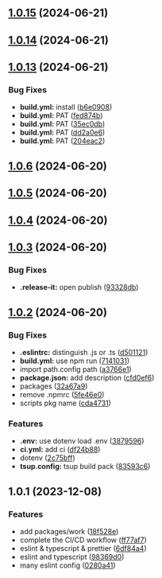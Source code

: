 

## [1.0.15](https://github.com/qlover/fe-base-tsup/compare/1.0.14...1.0.15) (2024-06-21)

## [1.0.14](https://github.com/qlover/fe-base-tsup/compare/1.0.13...1.0.14) (2024-06-21)

## [1.0.13](https://github.com/qlover/fe-base-tsup/compare/1.0.6...1.0.13) (2024-06-21)


### Bug Fixes

* **build.yml:** install ([b6e0908](https://github.com/qlover/fe-base-tsup/commit/b6e0908d1ecb62228b890b5ebcbad78b2b9d4772))
* **build.yml:** PAT ([fed874b](https://github.com/qlover/fe-base-tsup/commit/fed874bacf43e7e5a06dcbdf0c3168a642f2d388))
* **build.yml:** PAT ([35ec0db](https://github.com/qlover/fe-base-tsup/commit/35ec0dbb939cac21944597baa52e99e4e0aa406b))
* **build.yml:** PAT ([dd2a0e6](https://github.com/qlover/fe-base-tsup/commit/dd2a0e641cebf62f2771148e279a300f5b2e728d))
* **build.yml:** PAT ([204eac2](https://github.com/qlover/fe-base-tsup/commit/204eac2bb3b12adda6a48ef5683aca1a1383eae3))

## [1.0.6](https://github.com/qlover/fe-base-tsup/compare/1.0.5...1.0.6) (2024-06-20)

## [1.0.5](https://github.com/qlover/fe-base-tsup/compare/1.0.4...1.0.5) (2024-06-20)

## [1.0.4](https://github.com/qlover/fe-base-tsup/compare/1.0.3...1.0.4) (2024-06-20)

## [1.0.3](https://github.com/qlover/fe-base-tsup/compare/1.0.2...1.0.3) (2024-06-20)


### Bug Fixes

* **.release-it:** open publish ([93328db](https://github.com/qlover/fe-base-tsup/commit/93328db0438d51ac58fdff4060ff7e94e921f643))

## [1.0.2](https://github.com/qlover/fe-base-tsup/compare/1.0.1...1.0.2) (2024-06-20)


### Bug Fixes

* **.eslintrc:** distinguish .js or .ts ([d501121](https://github.com/qlover/fe-base-tsup/commit/d501121fee68657c2c5bb448b90920bf185520cc))
* **build.yml:** use npm run ([7141031](https://github.com/qlover/fe-base-tsup/commit/7141031ab4c6fda59475372dd9b5207ad71974b5))
* import path.config path ([a3766e1](https://github.com/qlover/fe-base-tsup/commit/a3766e1877ef38a1661bc3bb55f4bb37bf436bbb))
* **package.json:** add description ([cfd0ef6](https://github.com/qlover/fe-base-tsup/commit/cfd0ef6a3cf2477cafc0ac827dd4459defdebda2))
* packages ([32a67a9](https://github.com/qlover/fe-base-tsup/commit/32a67a9441c69981422d0fe2b5246ea0f6de647d))
* remove .npmrc ([5fe46e0](https://github.com/qlover/fe-base-tsup/commit/5fe46e0e91668e95a0056657abc875dfaeb10c3e))
* scripts pkg name ([cda4731](https://github.com/qlover/fe-base-tsup/commit/cda4731d244eb8f4c14ea374b98b4d995d886d5b))


### Features

* **.env:** use dotenv load .env ([3879596](https://github.com/qlover/fe-base-tsup/commit/3879596f6ca4017b1f12e4fc3ea5c928dc575fd0))
* **ci.yml:** add ci ([df24b88](https://github.com/qlover/fe-base-tsup/commit/df24b883138c710a3f1b8d2f97acf415d5e3c5e7))
* dotenv ([2c75bff](https://github.com/qlover/fe-base-tsup/commit/2c75bffb07ec5c60d70414963e437b7612268c78))
* **tsup.config:** tsup build pack ([83593c6](https://github.com/qlover/fe-base-tsup/commit/83593c66bda61e18120b4c03f5afadee4d96374d))

## 1.0.1 (2023-12-08)


### Features

* add packages/work ([18f528e](https://github.com/qlover/front-work/commit/18f528e9d41ca43abe615b57863c8acde96952ca))
* complete the CI/CD workflow ([ff77af7](https://github.com/qlover/front-work/commit/ff77af71a508b8f1cff5730ddf881cddaa309b01))
* eslint & typescript & prettier ([6df84a4](https://github.com/qlover/front-work/commit/6df84a47a2fd7ff686ace9ffe43830481feb47d8))
* eslint and typescript ([98369d0](https://github.com/qlover/front-work/commit/98369d0cf3b77f51a8a42888fe12087327d46f20))
* many eslint config ([0280a41](https://github.com/qlover/front-work/commit/0280a414fcaf6d6a9aafd73b8c18609c89892d7c))
